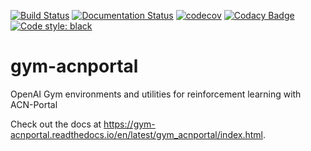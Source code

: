 [![Build Status](https://travis-ci.org/sunash/gym-acnportal.svg?branch=master)](https://travis-ci.org/sunash/gym-acnportal)
[![Documentation Status](https://readthedocs.org/projects/gym-acnportal/badge/?version=latest)](https://gym-acnportal.readthedocs.io/en/latest/?badge=latest)
[![codecov](https://codecov.io/gh/sunash/gym-acnportal/branch/master/graph/badge.svg)](https://codecov.io/gh/sunash/gym-acnportal)
[![Codacy Badge](https://api.codacy.com/project/badge/Grade/0cf36fc4b58048c794ebfdf9b878939c)](https://app.codacy.com/manual/Caltech_ACN/gym-acnportal?utm_source=github.com&utm_medium=referral&utm_content=sunash/gym-acnportal&utm_campaign=Badge_Grade_Dashboard)
<a href="https://github.com/psf/black"><img alt="Code style: black" src="https://img.shields.io/badge/code%20style-black-000000.svg"></a>

# gym-acnportal
OpenAI Gym environments and utilities for reinforcement learning with ACN-Portal

Check out the docs at https://gym-acnportal.readthedocs.io/en/latest/gym_acnportal/index.html.
